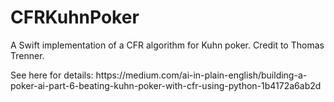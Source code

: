 # CFRKuhnPoker
<p>A Swift implementation of a CFR algorithm for Kuhn poker. Credit to Thomas Trenner.</p>
<p>See here for details: https://medium.com/ai-in-plain-english/building-a-poker-ai-part-6-beating-kuhn-poker-with-cfr-using-python-1b4172a6ab2d</p>
